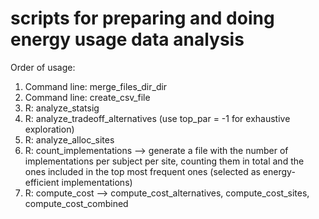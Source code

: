 # scripts for preparing and doing energy usage data analysis

Order of usage:

1. Command line: merge_files_dir_dir
2. Command line: create_csv_file
3. R: analyze_statsig
4. R: analyze_tradeoff_alternatives (use top_par = -1 for exhaustive exploration)
5. R: analyze_alloc_sites
6. R: count_implementations --> generate a file with the number of implementations per subject per site, counting them in total and the ones included in the top most frequent ones (selected as energy-efficient implementations)
7. R: compute_cost --> compute_cost_alternatives, compute_cost_sites, compute_cost_combined
